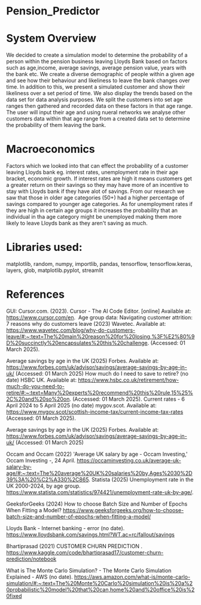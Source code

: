 # Pension_Predictor
# System Overview
We decided to create a simulation model to determine the probability of a person within the pension business leaving Lloyds Bank based on factors such as age,income, average savings, average pension value, years with the bank etc. We create a diverse demographic of people within a given age and see how their behaviour and likeliness to leave the bank changes over time. In addition to this, we present a simulated customer and show their likeliness over a set period of time. We also display the trends based on the data set for data analysis purposes. We split the customers into set age ranges then gathered and recorded data on these factors in that age range. The user will input their age and using nueral networks we analyse other customers data within that age range from a created data set to determine the probability of them leaving the bank.

# Macroeconomics
Factors which we looked into that can effect the probability of a customer leaving Lloyds bank eg. interest rates, unemployment rate in their age bracket, economic growth. If interest rates are high it means customers get a greater return on their savings so they may have more of an incentive to stay with Lloyds bank if they have alot of savings. From our research we saw that those in older age categories (50+) had a higher percentage of savings compared to younger age categories. As for unemployment rates if they are high in certain age groups it increases the probability that an individual in tha age category might be unemployed making them more likely to leave Lloyds bank as they aren't saving as much.


# Libraries used:
matplotlib,
random,
numpy,
importlib,
pandas,
tensorflow,
tensorflow.keras, 
layers,
glob,
matplotlib.pyplot,
streamlit

# References
GUI: Cursor.com. (2023). Cursor - The AI Code Editor. [online] Available at: https://www.cursor.com/en.
‌
Age group data: 
Navigating customer attrition: 7 reasons why do customers leave (2023) Wavetec.
Available at: https://www.wavetec.com/blog/why-do-customers-leave/#:~:text=The%20main%20reason%20for%20losing,%3F%E2%80%9D%20succinctly%20encapsulates%20this%20challenge. (Accessed: 01 March 2025). 

Average savings by age in the UK (2025) Forbes.
Available at:
https://www.forbes.com/uk/advisor/savings/average-savings-by-age-in-uk/ (Accessed: 01 March 2025)
How much do I need to save to retire? (no date) HSBC UK.
Available at: https://www.hsbc.co.uk/retirement/how-much-do-you-need-to-retire/#:~:text=Many%20experts%20recommend%20this%20rule,15%25%2C%20and%20so%20on.
(Accessed: 01 March 2025). 
Current rates - 6 April 2024 to 5 April 2025 (no date) mygov.scot.
Available at:
https://www.mygov.scot/scottish-income-tax/current-income-tax-rates (Accessed: 01 March 2025).

Average savings by age in the UK (2025) Forbes.
Available at:
https://www.forbes.com/uk/advisor/savings/average-savings-by-age-in-uk/ (Accessed: 01 March 2025) 



Occam and Occam (2022) 'Average UK salary by age - Occam Investing,' Occam Investing -, 24 April. https://occaminvesting.co.uk/average-uk-salary-by-age/#:~:text=The%20average%20UK%20salaries%20by,Ages%2030%2D39%3A%20%C2%A330%2C865.
Statista (2025) Unemployment rate in the UK 2000-2024, by age group. https://www.statista.com/statistics/974421/unemployment-rate-uk-by-age/.

GeeksforGeeks (2024) How to choose Batch Size and Number of Epochs When Fitting a Model? https://www.geeksforgeeks.org/how-to-choose-batch-size-and-number-of-epochs-when-fitting-a-model/

Lloyds Bank - Internet banking - error (no date). https://www.lloydsbank.com/savings.html?WT.ac=rc/fallout/savings

Bhartiprasad (2021) CUSTOMER CHURN PREDICTION . https://www.kaggle.com/code/bhartiprasad17/customer-churn-prediction/notebook

What is The Monte Carlo Simulation? - The Monte Carlo Simulation Explained - AWS (no date). https://aws.amazon.com/what-is/monte-carlo-simulation/#:~:text=The%20Monte%20Carlo%20simulation%20is%20a%20probabilistic%20model%20that%20can,home%20and%20office%20is%20fixed

